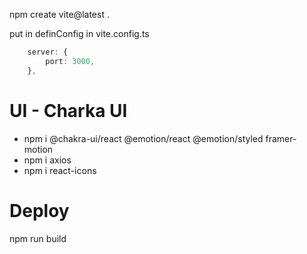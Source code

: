npm create vite@latest .

put in definConfig in vite.config.ts
```ts
    server: {
        port: 3000,
    },
```
# UI - Charka UI
- npm i @chakra-ui/react @emotion/react @emotion/styled framer-motion
- npm i axios
- npm i react-icons


# Deploy
npm run build  <!-- // output is in /dist -->
